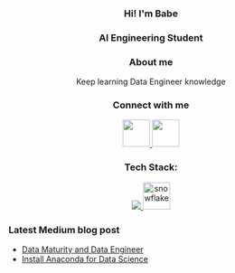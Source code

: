 <h3 align="Center">Hi! I'm Babe</h3>
<h3 align="Center">AI Engineering Student</h3>
<h3 align="Center">About me</h3>
<p align="Center">Keep learning Data Engineer knowledge</p>

<h3 align="Center">Connect with me</h3>
<p align="Center">
<a href="https://www.linkedin.com/in/babebp/" target="blank">
<img src="https://cdn1.iconfinder.com/data/icons/logotypes/32/circle-linkedin-512.png" style="height: 3rem"/>
</a>
<a href="https://medium.com/@tpacharawut.work" target="blank">
<img src="https://cdn-icons-png.flaticon.com/512/5968/5968906.png" style="height: 3rem; background-color:white"/>
</a>
</p>

<h3 align="Center">Tech Stack:</h3>  
<p align="center">
  <a href="https://skillicons.dev">
    <img src="https://skillicons.dev/icons?i=python,bash,gcp&theme=light" />
    <img src="https://cdn.icon-icons.com/icons2/2699/PNG/512/snowflake_logo_icon_167979.png" alt="snowflake"  style="height: 3rem"/>
  </a>
</p>

<h3>Latest Medium blog post</h3>

<!-- BLOG-POST-LIST:START --> 
- [Data Maturity and Data Engineer](https://medium.com/@tpacharawut.work/data-maturity-and-data-engineer-8a67d8937ec8?source=rss-8fef63e505a------2)
- [Install Anaconda for Data Science](https://medium.com/@tpacharawut.work/install-anaconda-for-data-science-eccbec4de94a?source=rss-8fef63e505a------2)
<!-- BLOG-POST-LIST:END -->



